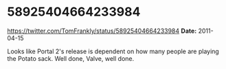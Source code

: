 # 58925404664233984
https://twitter.com/TomFrankly/status/58925404664233984
**Date:** 2011-04-15

Looks like Portal 2's release is dependent on how many people are playing the Potato sack. Well done, Valve, well done.
